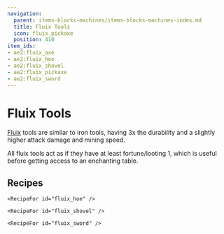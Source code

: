 ```yaml
---
navigation:
  parent: items-blocks-machines/items-blocks-machines-index.md
  title: Fluix Tools
  icon: fluix_pickaxe
  position: 410
item_ids:
- ae2:fluix_axe
- ae2:fluix_hoe
- ae2:fluix_shovel
- ae2:fluix_pickaxe
- ae2:fluix_sword
---
```


# Fluix Tools

<Row>
  <ItemImage id="fluix_axe" scale="4" />

  <ItemImage id="fluix_hoe" scale="4" />

  <ItemImage id="fluix_shovel" scale="4" />

  <ItemImage id="fluix_pickaxe" scale="4" />

  <ItemImage id="fluix_sword" scale="4" />
</Row>

[Fluix](fluix_crystal.md) tools are similar to iron tools, having 3x the durability and a slightly higher attack damage and mining speed.

All fluix tools act as if they have at least fortune/looting 1, which is useful before getting access to an enchanting table.

## Recipes

<Column>
  <Row>
    <RecipeFor id="fluix_axe" />

    <RecipeFor id="fluix_hoe" />

    <RecipeFor id="fluix_shovel" />
  </Row>

  <Row>
    <RecipeFor id="fluix_pickaxe" />

    <RecipeFor id="fluix_sword" />
  </Row>
</Column>

